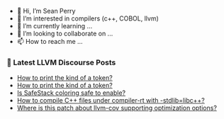 - 👋 Hi, I’m Sean Perry
- 👀 I’m interested in compilers (c++, COBOL, llvm)
- 🌱 I’m currently learning ...
- 💞️ I’m looking to collaborate on ...
- 📫 How to reach me ...

<!---
s66perry/s66perry is a ✨ special ✨ repository because its `README.md` (this file) appears on your GitHub profile.
You can click the Preview link to take a look at your changes.
--->
### 📕 Latest LLVM Discourse Posts

<!-- DISCOURSE-LLVM:START -->
- [How to print the kind of a token?](https://discourse.llvm.org/t/how-to-print-the-kind-of-a-token/60647/3)
- [How to print the kind of a token?](https://discourse.llvm.org/t/how-to-print-the-kind-of-a-token/60647/2)
- [Is SafeStack coloring safe to enable?](https://discourse.llvm.org/t/is-safestack-coloring-safe-to-enable/60477/9)
- [How to compile C++ files under compiler-rt with -stdlib=libc++?](https://discourse.llvm.org/t/how-to-compile-c-files-under-compiler-rt-with-stdlib-libc/60482/6)
- [Where is this patch about llvm-cov supporting optimization options?](https://discourse.llvm.org/t/where-is-this-patch-about-llvm-cov-supporting-optimization-options/60648/1)
<!-- DISCOURSE-LLVM:END -->
